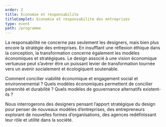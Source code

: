 ```yaml
---
order: 2
title: Economie et responsabilite
titleComplet: Economie et responsabilite des entreprises
type: event
path: /programme
---
```


La responsabilité ne concerne pas seulement les designers, mais bien plus encore la stratégie des entreprises. En insufflant une réflexion éthique dans la conception, la transformation concerne également les modèles économiques et stratégiques. Le design associé à une vision économique vertueuse peut s’avérer être un puissant levier de transformation tournée vers un avenir socialement et écologiquent soutenable.

Comment concilier viabilité économique et engagement social et environnemental ? Quels modèles économiques permettent de concilier pérennité et durabilité ? Quels modèles de gouvernance alternatifs existent-ils ?

Nous interrogerons des designers pensant l’apport stratégique du design pour penser de nouveaux modèles d’entreprises, des entrepreneurs explorant de nouvelles formes d’organisations, des agences redéfinissant leur rôle et utilité dans la société.
